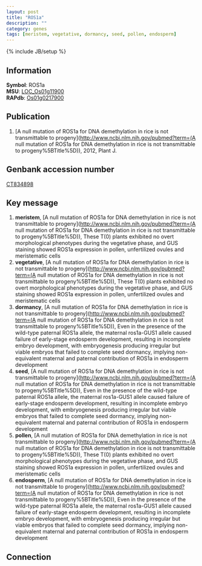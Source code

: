 ```yaml
---
layout: post
title: "ROS1a"
description: ""
category: genes
tags: [meristem, vegetative, dormancy, seed, pollen, endosperm]
---
```

{% include JB/setup %}

## Information
__Symbol__: ROS1a  
__MSU__: [LOC_Os01g11900](http://rice.plantbiology.msu.edu/cgi-bin/ORF_infopage.cgi?orf=LOC_Os01g11900)  
__RAPdb__: [Os01g0217900](http://rapdb.dna.affrc.go.jp/viewer/gbrowse_details/irgsp1?name=Os01g0217900)  

## Publication
1. [A null mutation of ROS1a for DNA demethylation in rice is not transmittable to progeny](http://www.ncbi.nlm.nih.gov/pubmed?term=(A null mutation of ROS1a for DNA demethylation in rice is not transmittable to progeny%5BTitle%5D)), 2012, Plant J.

## Genbank accession number
[CT834898](http://www.ncbi.nlm.nih.gov/nuccore/CT834898)

## Key message
1. __meristem__, [A null mutation of ROS1a for DNA demethylation in rice is not transmittable to progeny](http://www.ncbi.nlm.nih.gov/pubmed?term=(A null mutation of ROS1a for DNA demethylation in rice is not transmittable to progeny%5BTitle%5D)),  These T(0) plants exhibited no overt morphological phenotypes during the vegetative phase, and GUS staining showed ROS1a expression in pollen, unfertilized ovules and meristematic cells
2. __vegetative__, [A null mutation of ROS1a for DNA demethylation in rice is not transmittable to progeny](http://www.ncbi.nlm.nih.gov/pubmed?term=(A null mutation of ROS1a for DNA demethylation in rice is not transmittable to progeny%5BTitle%5D)),  These T(0) plants exhibited no overt morphological phenotypes during the vegetative phase, and GUS staining showed ROS1a expression in pollen, unfertilized ovules and meristematic cells
3. __dormancy__, [A null mutation of ROS1a for DNA demethylation in rice is not transmittable to progeny](http://www.ncbi.nlm.nih.gov/pubmed?term=(A null mutation of ROS1a for DNA demethylation in rice is not transmittable to progeny%5BTitle%5D)),  Even in the presence of the wild-type paternal ROS1a allele, the maternal ros1a-GUS1 allele caused failure of early-stage endosperm development, resulting in incomplete embryo development, with embryogenesis producing irregular but viable embryos that failed to complete seed dormancy, implying non-equivalent maternal and paternal contribution of ROS1a in endosperm development
4. __seed__, [A null mutation of ROS1a for DNA demethylation in rice is not transmittable to progeny](http://www.ncbi.nlm.nih.gov/pubmed?term=(A null mutation of ROS1a for DNA demethylation in rice is not transmittable to progeny%5BTitle%5D)),  Even in the presence of the wild-type paternal ROS1a allele, the maternal ros1a-GUS1 allele caused failure of early-stage endosperm development, resulting in incomplete embryo development, with embryogenesis producing irregular but viable embryos that failed to complete seed dormancy, implying non-equivalent maternal and paternal contribution of ROS1a in endosperm development
5. __pollen__, [A null mutation of ROS1a for DNA demethylation in rice is not transmittable to progeny](http://www.ncbi.nlm.nih.gov/pubmed?term=(A null mutation of ROS1a for DNA demethylation in rice is not transmittable to progeny%5BTitle%5D)),  These T(0) plants exhibited no overt morphological phenotypes during the vegetative phase, and GUS staining showed ROS1a expression in pollen, unfertilized ovules and meristematic cells
6. __endosperm__, [A null mutation of ROS1a for DNA demethylation in rice is not transmittable to progeny](http://www.ncbi.nlm.nih.gov/pubmed?term=(A null mutation of ROS1a for DNA demethylation in rice is not transmittable to progeny%5BTitle%5D)),  Even in the presence of the wild-type paternal ROS1a allele, the maternal ros1a-GUS1 allele caused failure of early-stage endosperm development, resulting in incomplete embryo development, with embryogenesis producing irregular but viable embryos that failed to complete seed dormancy, implying non-equivalent maternal and paternal contribution of ROS1a in endosperm development

## Connection


